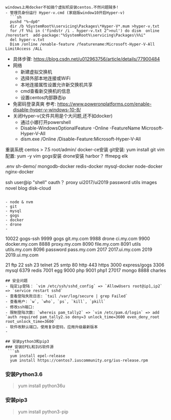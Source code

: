 ```
windows上用docker不如搞个虚拟机安装centos.不然问题贼多!
- 管理员身份运行 Hyper-v.cmd (家庭版window10开启Hyper-v)
  ```sh
  pushd "%~dp0"
  dir /b %SystemRoot%\servicing\Packages\*Hyper-V*.mum >hyper-v.txt
  for /f %%i in ('findstr /i . hyper-v.txt 2^>nul') do dism  online /norestart  add-package:"%SystemRoot%\servicing\Packages\%%i"
  del hyper-v.txt
  Dism /online /enable-feature /featurename:Microsoft-Hyper-V-All  LimitAccess /ALL
  ```
- 具体步骤: https://blog.csdn.net/u012963756/article/details/77900484
- 网络
  - 新建虚拟交换机
  - 选择外部本地连接或WiFi
  - 本地连接属性设置允许新交换机共享
  - cmd查看新交换机的信息
  - 设置centos内部静态ip
- 免密码登录真爽
参考: https://www.poweronplatforms.com/enable-disable-hyper-v-windows-10-8/
- 关闭Hyper-v(文件共用是个大问题,还不如docker)
  - 通过小娜打开powershell
  - Disable-WindowsOptionalFeature -Online -FeatureName Microsoft-Hyper-V-All
  - dism.exe /Online /Disable-Feature:Microsoft-Hyper-V-All


重装系统 centos > 7.5
root/admin/
docker-ce安装
git安装: yum install git
vim配置: yum -y vim
gogs安装
drone安装
harbor？
ffmepg
elk

.env
sh-demo/
mongodb-docker
redis-docker
mysql-docker
node-docker
nginx-docker

ssh user@ip "shell"
oauth？
proxy
ui2017/ui2019
password
utils
images
novel
blog
disk-cloud
```

- node & nvm
- git
- mysql
- gogs
- docker
- drone
- 

```
10022 gogs-ssh 
9999 gogs git.my.com
9988 drone ci.my.com
9900 docker.my.com
8888 proxy.my.com
8090 file.my.com
8091 utils utils.my.com
8096 password pass.my.com
2017 2017.ui.my.com
2019 2019.ui.my.com

21 ftp
22 ssh
23 telnet 
25 smtp
80 http
443 https
3000 express/gogs 
3306 mysql
6379 redis
7001 egg
9000 php
9001 php1
27017 mongo
8888 charles
```
## 安全问题
- 指定ip登陆： `vim /etc/ssh/sshd_config` => `AllowUsers root@ip1,ip2` => `service restart sshd`
- 查看登陆失败日志: `tail /var/log/secure | grep Failed`
- 查看用户: `w`, `who`, `ps`, `kill`, `pkill`
- 修改ssh端口: 
- 限制登陆次数: `whereis pam_tally2` => `vim /etc/pam.d/login` => add `auth required pam_tally2.so deny=3 unlock_time=3600 even_deny_root root_unlock_time=3600`
- 软件改默认端口，使用复杂密码，应用升级最新版本
- 

## 安装python3和pip3
### 安装EPEL和IUS软件源
 ```sh
  yum install epel-release
  yum install https://centos7.iuscommunity.org/ius-release.rpm
 ```
### 安装Python3.6
> yum install python36u
### 安装pip3
> yum install python3-pip
